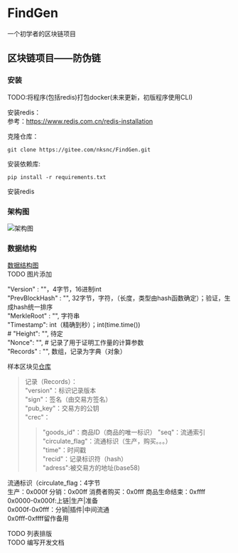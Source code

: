# FindGen

一个初学者的区块链项目

## 区块链项目——防伪链

### 安装

TODO:将程序(包括redis)打包docker(未来更新，初版程序使用CLI)  

安装redis：  
参考：<https://www.redis.com.cn/redis-installation>

克隆仓库：
```
git clone https://gitee.com/nksnc/FindGen.git
```

安装依赖库:
```
pip install -r requirements.txt
```

安装redis

### 架构图

![架构图](https://images.gitee.com/uploads/images/2020/0201/144629_2987d444_5446993.jpeg "架构图.jpeg")

### 数据结构

[数据结构图](https://www.processon.com/view/link/5e4e3575e4b0834dd83f0454)  
TODO 图片添加

"Version" : ""，4字节，16进制int  
"PrevBlockHash" : "", 32字节，字符，（长度，类型由hash函数确定）；验证，生成hash统一排序  
"MerkleRoot" : "", 字符串  
"Timestamp": int（精确到秒）；int(time.time())  
# "Height": "", 待定  
"Nonce": "", # 记录了用于证明工作量的计算参数  
"Records" : "", 数组，记录为字典（对象）  

样本区块见[仓库](https://gitee.com/nksnc/FindGen/blob/master/sample_block.json)

>记录（Records）：  
> "version"：标识记录版本  
> "sign"：签名（由交易方签名）  
> "pub_key"：交易方的公钥  
> "crec"：  
>>"goods_id"：商品ID（商品的唯一标识）
>>"seq"：流通索引  
>>"circulate_flag"：流通标识（生产，购买。。。）  
>>"time"：时间戳  
>>"recid"：记录标识符（hash）  
>>"adress":被交易方的地址(base58)  

流通标识（circulate_flag：4字节  
生产：0x000f
分销：0x00ff
消费者购买：0x0fff
商品生命结束：0xffff
0x0000-0x000f:上链|生产|准备  
0x000f-0x0fff：分销|插件|中间流通  
0x0fff-0xffff留作备用

TODO 列表排版  
TODO 编写开发文档
